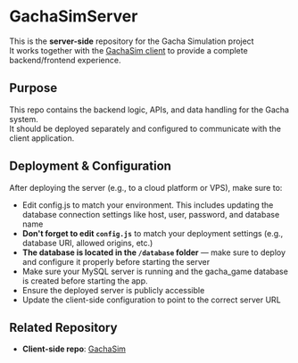 # GachaSimServer

This is the **server-side** repository for the Gacha Simulation project   
It works together with the [GachaSim client](https://github.com/ponlawat30109/GachaSim) to provide a complete backend/frontend experience.

## Purpose
This repo contains the backend logic, APIs, and data handling for the Gacha system.  
It should be deployed separately and configured to communicate with the client application.

## Deployment & Configuration
After deploying the server (e.g., to a cloud platform or VPS), make sure to:

- Edit config.js to match your environment. This includes updating the database connection settings like host, user, password, and database name
- **Don't forget to edit `config.js`** to match your deployment settings (e.g., database URI, allowed origins, etc.)
- **The database is located in the `/database` folder** — make sure to deploy and configure it properly before starting the server
- Make sure your MySQL server is running and the gacha_game database is created before starting the app.
- Ensure the deployed server is publicly accessible
- Update the client-side configuration to point to the correct server URL

## Related Repository
- **Client-side repo**: [GachaSim](https://github.com/ponlawat30109/GachaSim)
